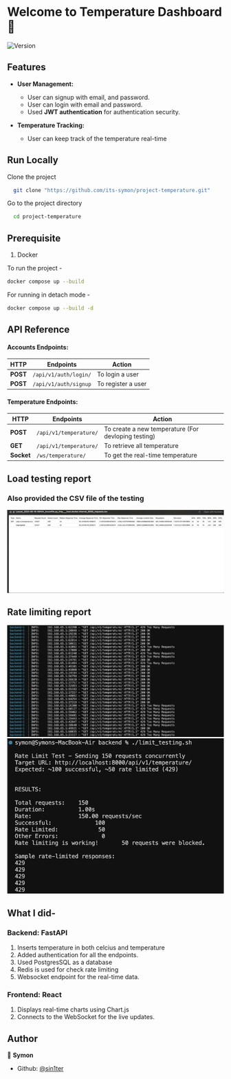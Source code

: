 # Welcome to Temperature Dashboard 👋

![Version](https://img.shields.io/badge/version-v1-blue.svg?cacheSeconds=2592000)


## Features

- **User Management:**
    - User can signup with email, and password.
    - User can login with email and password.
    - Used **JWT authentication** for authentication security.

- **Temperature Tracking:**
  - User can keep track of the temperature real-time
  
## Run Locally

Clone the project

```bash
  git clone "https://github.com/its-symon/project-temperature.git"
```

Go to the project directory

```bash
  cd project-temperature
```

## Prerequisite
1. Docker


To run the project -

```bash
docker compose up --build
```

For running in detach mode -
```bash
docker compose up --build -d
```

## API Reference

####  Accounts Endpoints:
| HTTP | Endpoints | Action |
| --- | --- | --- |
| **POST** | `/api/v1/auth/login/` | To login a user |
| **POST** | `/api/v1/auth/signup` | To register a user |


####  Temperature Endpoints:
| HTTP | Endpoints | Action |
| --- | --- | --- |
| **POST** | `/api/v1/temperature/` | To create a new temperature (For devloping testing) |
| **GET** | `/api/v1/temperature/` | To retrieve all temperature |
| **Socket** | `/ws/temperature/` | To get the real-time temperature

## Load testing report
### Also provided the CSV file of the testing
![Farmers Market Finder Demo](image.png)


## Rate limiting report
![Farmers Market Finder Demo](rate_limit1.png)
![Farmers Market Finder Demo](rate_limit2.png)

## What I did-
### Backend: FastAPI
1. Inserts temperature in both celcius and temperature
2. Added authentication for all the endpoints.
3. Used PostgresSQL as a database
4. Redis is used for check rate limiting
5. Websocket endpoint for the real-time data.

### Frontend: React
1. Displays real-time charts using Chart.js
2. Connects to the WebSocket for the live updates.


## Author

👤 **Symon**

- Github: [@sin1ter](https://github.com/its-symon)



